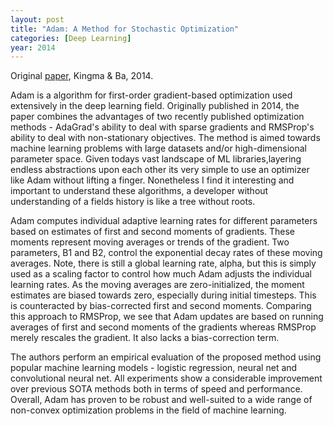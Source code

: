 ```yaml
---
layout: post
title: "Adam: A Method for Stochastic Optimization"
categories: [Deep Learning]
year: 2014
---
```

Original [paper](https://arxiv.org/pdf/1412.6980.pdf), Kingma & Ba, 2014.

Adam is a algorithm for first-order gradient-based optimization used extensively in the deep learning field. Originally published in 2014, the paper combines the advantages of two recently published optimization methods - AdaGrad's ability to deal with sparse gradients and RMSProp's ability to deal with non-stationary objectives. The method is aimed towards machine learning problems with large datasets and/or high-dimensional parameter space. Given todays vast landscape of ML libraries,layering endless abstractions upon each other its very simple to use an optimizer like Adam without lifting a finger. Nonetheless I find it interesting and important to understand these algorithms, a developer without understanding of a fields history is like a tree without roots. 

Adam computes individual adaptive learning rates for different parameters based on estimates of first and second moments of gradients. These moments represent moving averages or trends of the gradient. Two parameters, B1 and B2, control the exponential decay rates of these moving averages. Note, there is still a global learning rate, alpha, but this is simply used as a scaling factor to control how much Adam adjusts the individual learning rates. As the moving averages are zero-initialized, the moment estimates are biased towards zero, especially during initial timesteps. This is counteracted by bias-corrected first and second moments. Comparing this approach to RMSProp, we see that Adam updates are based on running averages of first and second moments of the gradients whereas RMSProp merely rescales the gradient. It also lacks a bias-correction term.

The authors perform an empirical evaluation of the proposed method using popular machine learning models - logistic regression, neural net and convolutional neural net. All experiments show a considerable improvement over previous SOTA methods both in terms of speed and performance. Overall, Adam has proven to be robust and well-suited to a wide range of non-convex optimization problems in the field of machine learning.

